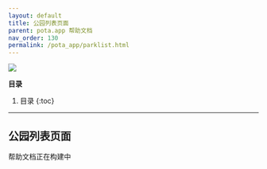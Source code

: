 ```yaml
---
layout: default
title: 公园列表页面
parent: pota.app 帮助文档
nav_order: 130
permalink: /pota_app/parklist.html
---
```


![](images/pota-256x256.png)


**目录**
1. 目录
{:toc}
---

## 公园列表页面
帮助文档正在构建中